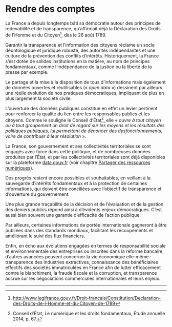 # Rendre des comptes

La France a depuis longtemps bâti sa démocratie autour des principes de redevabilité et de transparence, qu’affirmait déjà la Déclaration des Droits de l’Homme et du Citoyen[^1], dès le 26 août 1789.

Garantir la transparence et l’information des citoyens réclame un socle déontologique et juridique robuste, des autorités indépendantes et une culture de la prévention des conflits d’intérêts. Historiquement, la France s’est dotée de solides institutions en la matière, au nom de principes fondamentaux, comme l’indépendance de la justice ou la liberté de la presse par exemple.

Le partage et la mise à la disposition de tous d’informations mais également de données ouvertes et réutilisables (« *open data* ») dessinent par ailleurs une réelle évolution de nos pratiques démocratiques, impliquant de plus en plus largement la société civile.

L’ouverture des données publiques constitue en effet un levier pertinent pour renforcer la qualité du lien entre les responsables publics et les citoyens.
Comme le souligne le Conseil d’État[^2], elle « *ouvre à tout citoyen ou à tout groupement un droit de regard sur les moyens et les résultats des politiques publiques, lui permettant de dénoncer des dysfonctionnements, voire de contribuer à leur résolution* ».

La France, son gouvernement et ses collectivités territoriales se sont engagés avec force dans cette politique, et de nombreuses données produites par l’État, et par les collectivités territoriales sont déjà disponibles sur la plateforme [data.gouv.fr](http://www.data.gouv.fr/) (voir chapître [Partager des ressources numériques](../partager-des-ressources/README.md)).

Des progrès restent encore possibles et souhaitables, en veillant à la sauvegarde d’intérêts fondamentaux et à la protection de certaines informations, qui doivent être conciliées avec l’objectif de transparence et d’ouverture du gouvernement.

Une plus grande traçabilité de la décision et de l’évaluation et de la gestion des deniers publics répond ainsi à d’évidents enjeux démocratiques. C’est aussi bien souvent une garantie d’efficacité de l’action publique.

Par ailleurs, certaines informations de portée internationale gagneront à être publiées dans des standards mondiaux, facilitant les recoupements et améliorant le suivi des flux financiers.

Enfin, en écho aux évolutions engagées en termes de responsabilité sociale et environnementale des entreprises ou inscrites dans la réforme bancaire, d’autres avancées peuvent concerner la vie économique elle-même : transparence des industries extractives, connaissance des bénéficiaires effectifs des sociétés immatriculées en France afin de lutter efficacement contre le blanchiment, la fraude fiscale et la corruption, et transparence accrue sur les négociations commerciales internationales et leurs enjeux.

----

[^1]: http://www.legifrance.gouv.fr/Droit-francais/Constitution/Declaration-des-Droits-de-l-Homme-et-du-Citoyen-de-1789

[^2]: Conseil d’État, Le numérique et les droits fondamentaux, Étude annuelle 2014, p. 67.
